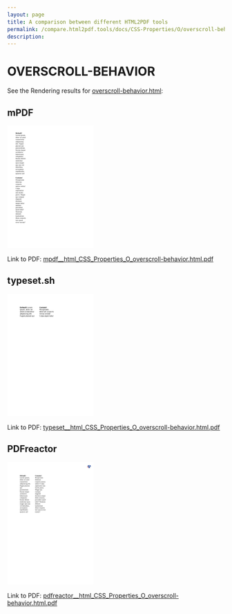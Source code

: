 ```yaml
---
layout: page
title: A comparison between different HTML2PDF tools
permalink: /compare.html2pdf.tools/docs/CSS-Properties/O/overscroll-behavior.html
description: 
---
```


# OVERSCROLL-BEHAVIOR

See the Rendering results for [overscroll-behavior.html](/html/CSS%20Properties/O/overscroll-behavior.html):

## mPDF
![](mpdf__html_CSS_Properties_O_overscroll-behavior.html.png) 

Link to PDF: [mpdf__html_CSS_Properties_O_overscroll-behavior.html.pdf](mpdf__html_CSS_Properties_O_overscroll-behavior.html.pdf)

## typeset.sh
![](typeset__html_CSS_Properties_O_overscroll-behavior.html.png) 

Link to PDF: [typeset__html_CSS_Properties_O_overscroll-behavior.html.pdf](typeset__html_CSS_Properties_O_overscroll-behavior.html.pdf)

## PDFreactor
![](pdfreactor__html_CSS_Properties_O_overscroll-behavior.html.png) 

Link to PDF: [pdfreactor__html_CSS_Properties_O_overscroll-behavior.html.pdf](pdfreactor__html_CSS_Properties_O_overscroll-behavior.html.pdf)
